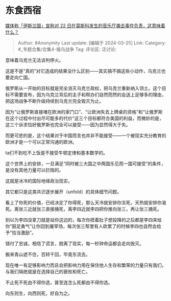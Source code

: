 # 东食西宿
[媒体称「伊斯兰国」宣称对 22 日在莫斯科发生的音乐厅袭击事件负责，这意味着什么？](https://www.zhihu.com/question/649745586/answer/3442109689)

> Author: #Anonymity
> Last update: [编辑于 2024-03-25]
> Link:
> Category: #_专题合集/合集4-俄乌战争 
> Tag: 
> 评论区:
> 泛讨论: 

意味着乌克兰无法谈判停火。

这是不是“真的”对它造成的结果没什么区别——其实搞不搞这些小动作，乌克兰也要走向亡国。

俄罗斯从一开始的目标就是完全消灭乌克兰政权，把乌克兰重新纳入领土。这个目标不需要宣布，因为乌克兰背后的主子和帮办们自然而然的会送上足够多的理由，把这场战争不断升级持续到乌克兰完全毁灭为止。

因为“让俄罗斯直接堵在欧洲的家门口”、“让欧洲失去上牌桌的资格”和“让俄罗斯在这个过程中付出尽可能多的代价”这三个目标都符合美国的利益，而微妙的是，这三个诉求恰好俄罗斯也完全可以接受——因为显然得大于失。

而更可悲的是，这个结果对于中国而言也并非不能接受——一个被现实充分教育的欧洲才是一个可以正常沟通的欧洲。

ta们不到吃不上饭是不接受牛顿定律和基本数学的。

这个世界上的安排，一旦满足“同时被三大国之中两国乐见而一国可接受”的条件，是没有其他力量可以拦阻的。

这就是冰冷的国际地缘政治现实。

其它都只是这类共识逐步展开（unfold）的具体细节问题。

看上了你死的价值，已经决定了你得死，那么天冷就安排你冻死，天热就安排你渴死。离张三近就张三直接捅死，离李四近就李四把你推向张三，再让张三捅死。

别以为李四没拿刀就是站你这边的，每次你捂着肚子想投降的之后都是李四来给你“鼓足勇气”让你回到屠宰场，每次张三帮里有人砍累了的时候李四也自然会给予“恰当激励”。

错付了忠诚，相信了谎言，脱离了现实，每一秒钟命运都会走向毁灭。

搬来青山遮不住，百转千回，毕竟东流去。

现在唯一有足够影响力而且会把影响力用在保住他人生存和繁荣的力量只有我们，与我们隔绝就是在选择自己的衰败和死亡。

不止死不死由不得你选，甚至连怎么死都由不得你选。

向东则生，向西则死，好自为之。
